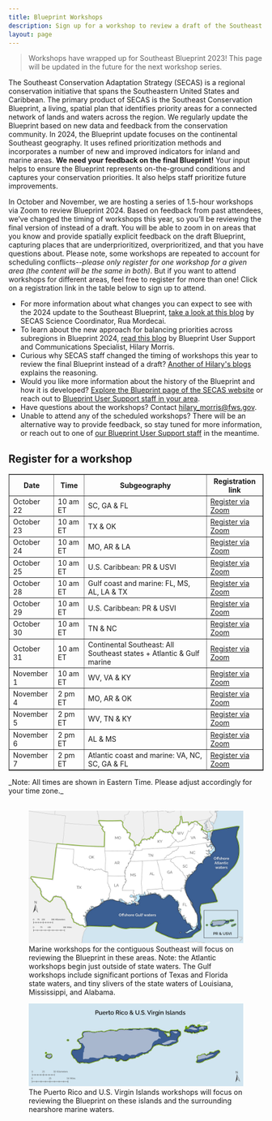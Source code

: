```yaml
---
title: Blueprint Workshops
description: Sign up for a workshop to review a draft of the Southeast Conservation Blueprint.
layout: page
---
```

<blockquote>Workshops have wrapped up for Southeast Blueprint 2023! This page will be updated in the future for the next workshop series.</blockquote>

The Southeast Conservation Adaptation Strategy (SECAS) is a regional conservation initiative that spans the Southeastern United States and Caribbean. The primary product of SECAS is the Southeast Conservation Blueprint, a living, spatial plan that identifies priority areas for a connected network of lands and waters across the region. We regularly update the Blueprint based on new data and feedback from the conservation community. In 2024, the Blueprint update focuses on the continental Southeast geography. It uses refined prioritization methods and incorporates a number of new and improved indicators for inland and marine areas. <b>We need your feedback on the final Blueprint!</b> Your input helps to ensure the Blueprint represents on-the-ground conditions and captures your conservation priorities. It also helps staff prioritize future improvements.

In October and November, we are hosting a series of 1.5-hour workshops via Zoom to review Blueprint 2024. Based on feedback from past attendees, we’ve changed the timing of workshops this year, so you’ll be reviewing the final version of instead of a draft. You will be able to zoom in on areas that you know and provide spatially explicit feedback on the draft Blueprint, capturing places that are underprioritized, overprioritized, and that you have questions about. Please note, some workshops are repeated to account for scheduling conflicts--_please only register for one workshop for a given area (the content will be the same in both)_. But if you want to attend workshops for different areas, feel free to register for more than one! Click on a registration link in the table below to sign up to attend.

<ul>
  <li>For more information about what changes you can expect to see with the 2024 update to the Southeast Blueprint, <a href="https://secassoutheast.org/2024/03/26/The-plan-for-the-2024-Southeast-Conservation-Blueprint.html">take a look at this blog</a> by SECAS Science Coordinator, Rua Mordecai.</li>
  <li>To learn about the new approach for balancing priorities across subregions in Blueprint 2024, <a href="https://secassoutheast.org/2024/06/26/Balancing-priorities-across-subregions-in-Blueprint-2024.html">read this blog</a> by Blueprint User Support and Communications Specialist, Hilary Morris.</li>
  <li>Curious why SECAS staff changed the timing of workshops this year to review the final Blueprint instead of a draft? <a href="https://secassoutheast.org/2024/07/15/save-the-date-for-Blueprint-2024-virtual-workshops-in-Oct-Nov.html">Another of Hilary's blogs</a> explains the reasoning.</li>
  <li>Would you like more information about the history of the Blueprint and how it is developed? <a href="http://secassoutheast.org/blueprint">Explore the Blueprint page of the SECAS website</a> or reach out to <a href="http://secassoutheast.org/staff">Blueprint User Support staff in your area</a>.</li>
  <li>Have questions about the workshops? Contact <a href="mailto:hilary_morris@fws.gov">hilary_morris@fws.gov</a>.</li>
  <li>Unable to attend any of the scheduled workshops? There will be an alternative way to provide feedback, so stay tuned for more information, or reach out to one of <a href="http://secassoutheast.org/staff">our Blueprint User Support staff</a> in the meantime.</li>
  </ul>
  

<h2>Register for a workshop</h2>

<table border="1" table cellpadding="7">
  <tr>
    <th>Date</th>
    <th>Time</th>
    <th>Subgeography</th>
    <th>Registration link</th>
  </tr>
   <tr>
     <td>October 22</td>
     <td>10 am ET</td>
     <td>SC, GA & FL</td>
     <td><a href="https://doitalent.zoomgov.com/meeting/register/vJIsdemupzMsEu0Xys7l4GYQptNrktmVaMg">Register via Zoom</a></td>
  </tr>
   <tr>
     <td>October 23</td>
     <td>10 am ET</td>
     <td>TX & OK</td>
     <td><a href="https://doitalent.zoomgov.com/meeting/register/vJItf-irpjwpGCysqxKpbmzZ6_1Ec9Smvls">Register via Zoom</a></td>
  </tr>
   <tr>
     <td>October 24</td>
     <td>10 am ET</td>
     <td>MO, AR & LA</td>
     <td><a href="https://doitalent.zoomgov.com/meeting/register/vJItdeioqDktHS7rHGIAVSq_2CaCytGUB0M">Register via Zoom</a></td>
  </tr>
   <tr>
     <td>October 25</td>
     <td>10 am ET</td>
     <td>U.S. Caribbean: PR & USVI</td>
     <td><a href="https://doitalent.zoomgov.com/meeting/register/vJItd-uvrz0qHKapViVB3enilYaoRgwrCaM">Register via Zoom</a></td>
  </tr>
   <tr>
     <td>October 28</td>
     <td>10 am ET</td>
     <td>Gulf coast and marine: FL, MS, AL, LA & TX</td>
     <td><a href="https://doitalent.zoomgov.com/meeting/register/vJIsceuqqz0sHBsR19F83LLxKR3ULb_MEG4">Register via Zoom</a></td>
  </tr>
    <tr>
     <td>October 29</td>
     <td>10 am ET</td>
     <td>U.S. Caribbean: PR & USVI</td>
     <td><a href="https://doitalent.zoomgov.com/meeting/register/vJIsdu2vpz4pGwemCag77os7vODrAmv88cs">Register via Zoom</a></td>
  </tr>
   <tr>
     <td>October 30</td></td>
     <td>10 am ET</td>
     <td>TN & NC</td>
     <td><a href="https://doitalent.zoomgov.com/meeting/register/vJIsd-2uqzgjGPjQWJ4z5ayh887nj984LMg">Register via Zoom</a></td>
  </tr>
    <tr>
     <td>October 31</td>
     <td>10 am ET</td>
     <td>Continental Southeast: All Southeast states + Atlantic & Gulf marine</td>
     <td><a href="https://doitalent.zoomgov.com/meeting/register/vJItcu6orjMoGwCQuwZY7MfbH7owGb-CaPI">Register via Zoom</a></td>
  </tr>
      <tr>
     <td>November 1</td>
     <td>10 am ET</td>
     <td>WV, VA & KY</td>
     <td><a href="https://doitalent.zoomgov.com/meeting/register/vJItcu2opjorEj3tUYXJQMMrt52hOHDBz5s">Register via Zoom</a></td>
  </tr>
      <tr>
     <td>November 4</td>
     <td>2 pm ET</td>
     <td>MO, AR & OK</td>
     <td><a href="https://doitalent.zoomgov.com/meeting/register/vJItd-CorT4uGhcRb3IqQk1SLxtfpRxF10s">Register via Zoom</a></td>
  </tr>
      <tr>
     <td>November 5</td>
     <td>2 pm ET</td>
     <td>WV, TN & KY</td>
     <td><a href="https://doitalent.zoomgov.com/meeting/register/vJItcuigpz0vHXxPXqOeLg8oMHIZhevrAB4">Register via Zoom</a></td>
  </tr>
      <tr>
     <td>November 6</td>
     <td>2 pm ET</td>
     <td>AL & MS</td>
     <td><a href="https://doitalent.zoomgov.com/meeting/register/vJIsf--oqz8sGAVUznHvom4ZVWk40eu8jo0">Register via Zoom</a></td>
  </tr>
      <tr>
     <td>November 7</td>
     <td>2 pm ET</td>
     <td>Atlantic coast and marine: VA, NC, SC, GA & FL</td>
     <td><a href="https://doitalent.zoomgov.com/meeting/register/vJIsduiurjsoEpe96WgfcLr5P1kZyGCxMWI">Register via Zoom</a></td>
  </tr>
 </table>
 _Note: All times are shown in Eastern Time. Please adjust accordingly for your time zone._
  <br>
  <br>

<figure>
  <img src="./images/Marine_workshop_map_2023-03-27_50pct.jpg" alt="A map depicting the area covered by the Atlantic and Gulf marine workshops"/>
  <figcaption>Marine workshops for the contiguous Southeast will focus on reviewing the Blueprint in these areas. Note: the Atlantic workshops begin just outside of state waters. The Gulf workshops include significant portions of Texas and Florida state waters, and tiny slivers of the state waters of Louisiana, Mississippi, and Alabama.</figcaption>
</figure>
<figure>
  <img src="./images/VIPR_workshop_map_2023-03-27_50pct.jpg" alt="A map depicting the area covered by each U.S. Caribbean workshop"/>
  <figcaption>The Puerto Rico and U.S. Virgin Islands workshops will focus on reviewing the Blueprint on these islands and the surrounding nearshore marine waters.</figcaption>
</figure>
